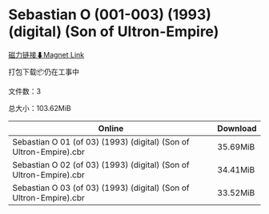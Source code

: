 # Sebastian O (001-003) (1993) (digital) (Son of Ultron-Empire)

[磁力链接⬇Magnet Link](magnet:?xt=urn:btih:4fe97ac4247bd0c5ca8b650d1322cf852c78f343&dn=Sebastian%20O%20%28001-003%29%20%281993%29%20%28digital%29%20%28Son%20of%20Ultron-Empire%29)

打包下载📦仍在工事中

文件数：3

总大小：103.62MiB

Online | Download
--- | ---
Sebastian O 01 (of 03) (1993) (digital) (Son of Ultron-Empire).cbr | 35.69MiB
Sebastian O 02 (of 03) (1993) (digital) (Son of Ultron-Empire).cbr | 34.41MiB
Sebastian O 03 (of 03) (1993) (digital) (Son of Ultron-Empire).cbr | 33.52MiB